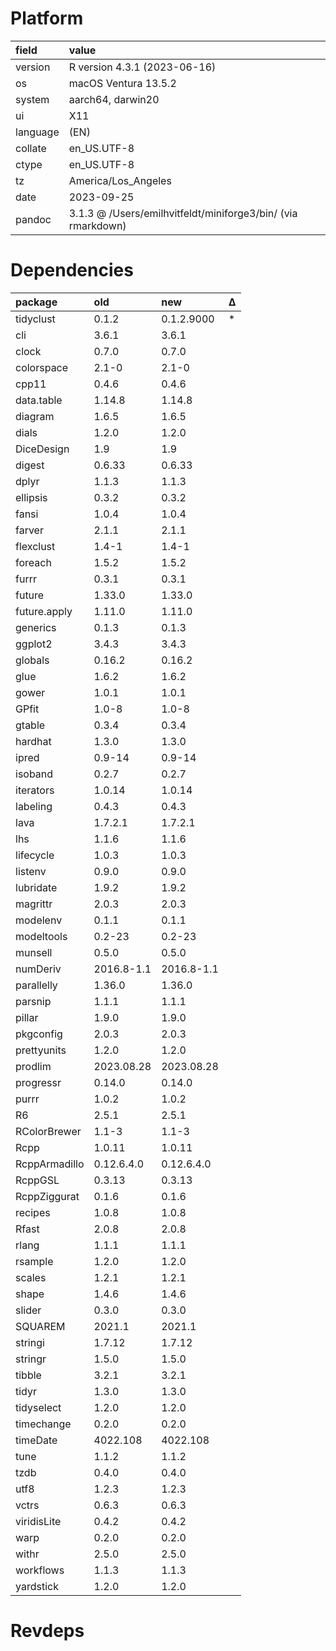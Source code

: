 # Platform

|field    |value                                                        |
|:--------|:------------------------------------------------------------|
|version  |R version 4.3.1 (2023-06-16)                                 |
|os       |macOS Ventura 13.5.2                                         |
|system   |aarch64, darwin20                                            |
|ui       |X11                                                          |
|language |(EN)                                                         |
|collate  |en_US.UTF-8                                                  |
|ctype    |en_US.UTF-8                                                  |
|tz       |America/Los_Angeles                                          |
|date     |2023-09-25                                                   |
|pandoc   |3.1.3 @ /Users/emilhvitfeldt/miniforge3/bin/ (via rmarkdown) |

# Dependencies

|package       |old        |new        |Δ  |
|:-------------|:----------|:----------|:--|
|tidyclust     |0.1.2      |0.1.2.9000 |*  |
|cli           |3.6.1      |3.6.1      |   |
|clock         |0.7.0      |0.7.0      |   |
|colorspace    |2.1-0      |2.1-0      |   |
|cpp11         |0.4.6      |0.4.6      |   |
|data.table    |1.14.8     |1.14.8     |   |
|diagram       |1.6.5      |1.6.5      |   |
|dials         |1.2.0      |1.2.0      |   |
|DiceDesign    |1.9        |1.9        |   |
|digest        |0.6.33     |0.6.33     |   |
|dplyr         |1.1.3      |1.1.3      |   |
|ellipsis      |0.3.2      |0.3.2      |   |
|fansi         |1.0.4      |1.0.4      |   |
|farver        |2.1.1      |2.1.1      |   |
|flexclust     |1.4-1      |1.4-1      |   |
|foreach       |1.5.2      |1.5.2      |   |
|furrr         |0.3.1      |0.3.1      |   |
|future        |1.33.0     |1.33.0     |   |
|future.apply  |1.11.0     |1.11.0     |   |
|generics      |0.1.3      |0.1.3      |   |
|ggplot2       |3.4.3      |3.4.3      |   |
|globals       |0.16.2     |0.16.2     |   |
|glue          |1.6.2      |1.6.2      |   |
|gower         |1.0.1      |1.0.1      |   |
|GPfit         |1.0-8      |1.0-8      |   |
|gtable        |0.3.4      |0.3.4      |   |
|hardhat       |1.3.0      |1.3.0      |   |
|ipred         |0.9-14     |0.9-14     |   |
|isoband       |0.2.7      |0.2.7      |   |
|iterators     |1.0.14     |1.0.14     |   |
|labeling      |0.4.3      |0.4.3      |   |
|lava          |1.7.2.1    |1.7.2.1    |   |
|lhs           |1.1.6      |1.1.6      |   |
|lifecycle     |1.0.3      |1.0.3      |   |
|listenv       |0.9.0      |0.9.0      |   |
|lubridate     |1.9.2      |1.9.2      |   |
|magrittr      |2.0.3      |2.0.3      |   |
|modelenv      |0.1.1      |0.1.1      |   |
|modeltools    |0.2-23     |0.2-23     |   |
|munsell       |0.5.0      |0.5.0      |   |
|numDeriv      |2016.8-1.1 |2016.8-1.1 |   |
|parallelly    |1.36.0     |1.36.0     |   |
|parsnip       |1.1.1      |1.1.1      |   |
|pillar        |1.9.0      |1.9.0      |   |
|pkgconfig     |2.0.3      |2.0.3      |   |
|prettyunits   |1.2.0      |1.2.0      |   |
|prodlim       |2023.08.28 |2023.08.28 |   |
|progressr     |0.14.0     |0.14.0     |   |
|purrr         |1.0.2      |1.0.2      |   |
|R6            |2.5.1      |2.5.1      |   |
|RColorBrewer  |1.1-3      |1.1-3      |   |
|Rcpp          |1.0.11     |1.0.11     |   |
|RcppArmadillo |0.12.6.4.0 |0.12.6.4.0 |   |
|RcppGSL       |0.3.13     |0.3.13     |   |
|RcppZiggurat  |0.1.6      |0.1.6      |   |
|recipes       |1.0.8      |1.0.8      |   |
|Rfast         |2.0.8      |2.0.8      |   |
|rlang         |1.1.1      |1.1.1      |   |
|rsample       |1.2.0      |1.2.0      |   |
|scales        |1.2.1      |1.2.1      |   |
|shape         |1.4.6      |1.4.6      |   |
|slider        |0.3.0      |0.3.0      |   |
|SQUAREM       |2021.1     |2021.1     |   |
|stringi       |1.7.12     |1.7.12     |   |
|stringr       |1.5.0      |1.5.0      |   |
|tibble        |3.2.1      |3.2.1      |   |
|tidyr         |1.3.0      |1.3.0      |   |
|tidyselect    |1.2.0      |1.2.0      |   |
|timechange    |0.2.0      |0.2.0      |   |
|timeDate      |4022.108   |4022.108   |   |
|tune          |1.1.2      |1.1.2      |   |
|tzdb          |0.4.0      |0.4.0      |   |
|utf8          |1.2.3      |1.2.3      |   |
|vctrs         |0.6.3      |0.6.3      |   |
|viridisLite   |0.4.2      |0.4.2      |   |
|warp          |0.2.0      |0.2.0      |   |
|withr         |2.5.0      |2.5.0      |   |
|workflows     |1.1.3      |1.1.3      |   |
|yardstick     |1.2.0      |1.2.0      |   |

# Revdeps

